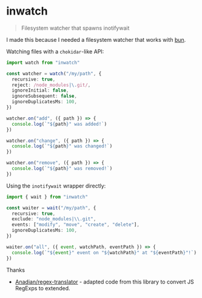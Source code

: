 # inwatch

> Filesystem watcher that spawns inotifywait

I made this because I needed a filesystem watcher that works with [bun](https://github.com/oven-sh/bun).

Watching files with a `chokidar`-like API:

```ts
import watch from "inwatch"

const watcher = watch("/my/path", {
  recursive: true,
  reject: /node_modules|\.git/,
  ignoreInitial: false,
  ignoreSubsequent: false,
  ignoreDuplicatesMs: 100,
})

watcher.on("add", ({ path }) => {
  console.log(`"${path}" was added!`)
})

watcher.on("change", ({ path }) => {
  console.log(`"${path}" was changed!`)
})

watcher.on("remove", ({ path }) => {
  console.log(`"${path}" was removed!`)
})
```

Using the `inotifywait` wrapper directly:

```ts
import { wait } from "inwatch"

const waiter = wait("/my/path", {
  recursive: true,
  exclude: "node_modules|\\.git",
  events: ["modify", "move", "create", "delete"],
  ignoreDuplicatesMs: 100,
})

waiter.on("all", ({ event, watchPath, eventPath }) => {
  console.log(`"${event}" event on "${watchPath}" at "${eventPath}"!`)
})

```

Thanks

- [Anadian/regex-translator](https://github.com/Anadian/regex-translator) - adapted code from this library to convert JS RegExps to extended.
